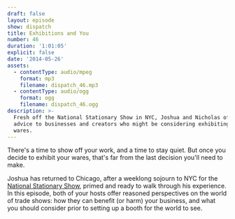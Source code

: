 ```yaml
---
draft: false
layout: episode
show: dispatch
title: Exhibitions and You
number: 46
duration: '1:01:05'
explicit: false
date: '2014-05-26'
assets:
  - contentType: audio/mpeg
    format: mp3
    filename: dispatch_46.mp3
  - contentType: audio/ogg
    format: ogg
    filename: dispatch_46.ogg
description: >-
  Fresh off the National Stationary Show in NYC, Joshua and Nicholas offer
  advice to businesses and creators who might be considering exhibiting their
  wares.
---
```

There's a time to show off your work, and a time to stay quiet. But once you decide to exhibit your wares, that's far from the last decision you'll need to make.

Joshua has returned to Chicago, after a weeklong sojourn to NYC for the [National Stationary Show](http://www.nationalstationeryshow.com), primed and ready to walk through his experience. In this episode, both of your hosts offer reasoned perspectives on the world of trade shows: how they can benefit (or harm) your business, and what you should consider prior to setting up a booth for the world to see.